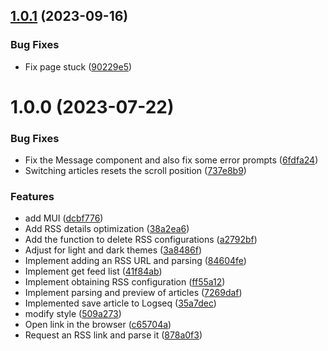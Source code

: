 ## [1.0.1](https://github.com/b-yp/logseq-rss-reader/compare/v1.0.0...v1.0.1) (2023-09-16)


### Bug Fixes

* Fix page stuck ([90229e5](https://github.com/b-yp/logseq-rss-reader/commit/90229e51802abb489dd28e0f0ca029cca78ab9e0))

# 1.0.0 (2023-07-22)


### Bug Fixes

* Fix the Message component and also fix some error prompts ([6fdfa24](https://github.com/b-yp/logseq-rss-reader/commit/6fdfa24007e0ca57d8e06aa24700c6399bb5e4d3))
* Switching articles resets the scroll position ([737e8b9](https://github.com/b-yp/logseq-rss-reader/commit/737e8b9c0e2214ea7c38ef5d972593dd28f7ef08))


### Features

* add MUI ([dcbf776](https://github.com/b-yp/logseq-rss-reader/commit/dcbf77602709e18eb0a2fd60d67071f964679465))
* Add RSS details optimization ([38a2ea6](https://github.com/b-yp/logseq-rss-reader/commit/38a2ea63aaba6e0101601552df4fbb225097f441))
* Add the function to delete RSS configurations ([a2792bf](https://github.com/b-yp/logseq-rss-reader/commit/a2792bf7319c5587c6a9965956899a069493005e))
* Adjust for light and dark themes ([3a8486f](https://github.com/b-yp/logseq-rss-reader/commit/3a8486f984bfddeff0648b6cbb834fe33ec3003f))
* Implement adding an RSS URL and parsing ([84604fe](https://github.com/b-yp/logseq-rss-reader/commit/84604fea71bfc52ad9c8ef6d239f9d801a6c2b21))
* Implement get feed list ([41f84ab](https://github.com/b-yp/logseq-rss-reader/commit/41f84ab191a0bf781c299f3cb83151a0036a3217))
* Implement obtaining RSS configuration ([ff55a12](https://github.com/b-yp/logseq-rss-reader/commit/ff55a126b59571cff49de7260a65524901e62080))
* Implement parsing and preview of articles ([7269daf](https://github.com/b-yp/logseq-rss-reader/commit/7269dafc79f788fc91d97e2131893e2f17bd936f))
* Implemented save article to Logseq ([35a7dec](https://github.com/b-yp/logseq-rss-reader/commit/35a7dec1815d70ef9934514247377993d0ca6ac8))
* modify style ([509a273](https://github.com/b-yp/logseq-rss-reader/commit/509a273e5f8ee9b4cba7b923ada826eb91cc6a9d))
* Open link in the browser ([c65704a](https://github.com/b-yp/logseq-rss-reader/commit/c65704acb8555e4e021c14652cb7d6251271b230))
* Request an RSS link and parse it ([878a0f3](https://github.com/b-yp/logseq-rss-reader/commit/878a0f3f84fb7a00f25c1286bc161b702182b8b8))
